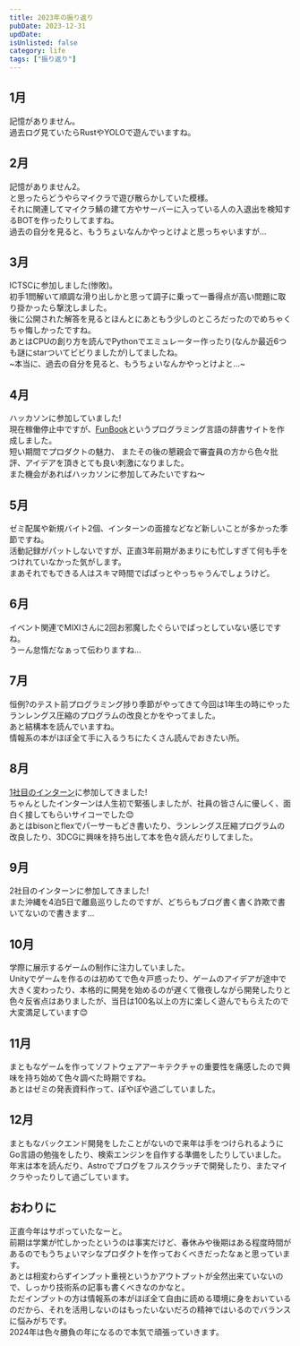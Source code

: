 ```yaml
---
title: 2023年の振り返り
pubDate: 2023-12-31
updDate: 
isUnlisted: false
category: life
tags: ["振り返り"]
---
```


## 1月

記憶がありません。  
過去ログ見ていたらRustやYOLOで遊んでいますね。  

## 2月

記憶がありません2。  
と思ったらどうやらマイクラで遊び散らかしていた模様。  
それに関連してマイクラ鯖の建て方やサーバーに入っている人の入退出を検知するBOTを作ったりしてますね。  
過去の自分を見ると、もうちょいなんかやっとけよと思っちゃいますが…  

## 3月

ICTSCに参加しました(惨敗)。  
初手1問解いて順調な滑り出しかと思って調子に乗って一番得点が高い問題に取り掛かったら撃沈しました。  
後に公開された解答を見るとほんとにあともう少しのところだったのでめちゃくちゃ悔しかったですね。  
あとはCPUの創り方を読んでPythonでエミュレーター作ったり(なんか最近6つも謎にstarついてビビりましたが)してましたね。  
~本当に、過去の自分を見ると、もうちょいなんかやっとけよと…~

## 4月

ハッカソンに参加していました!  
現在稼働停止中ですが、[FunBook](https://funbook.pages.dev)というプログラミング言語の辞書サイトを作成しました。  
短い期間でプロダクトの魅力、
またその後の懇親会で審査員の方から色々批評、アイデアを頂きとても良い刺激になりました。  
また機会があればハッカソンに参加してみたいですね～  

## 5月

ゼミ配属や新規バイト2個、インターンの面接などなど新しいことが多かった季節ですね。  
活動記録がパットしないですが、正直3年前期があまりにも忙しすぎて何も手をつけれていなかった気がします。  
まあそれでもできる人はスキマ時間でぱぱっとやっちゃうんでしょうけど。  

## 6月

イベント関連でMIXIさんに2回お邪魔したぐらいでぱっとしていない感じですね。  
うーん怠惰だなぁって伝わりますね…  

## 7月

恒例?のテスト前プログラミング捗り季節がやってきて今回は1年生の時にやったランレングス圧縮のプログラムの改良とかをやってました。  
あと結構本を読んでいますね。  
情報系の本がほぼ全て手に入るうちにたくさん読んでおきたい所。  

## 8月

[1社目のインターン](https://yashikota.com/blog/internship-flatt)に参加してきました!  
ちゃんとしたインターンは人生初で緊張しましたが、社員の皆さんに優しく、面白く接してもらいサイコーでした😊  
あとはbisonとflexでパーサーもどき書いたり、ランレングス圧縮プログラムの改良したり、3DCGに興味を持ち出して本を色々読んだりしてました。  

## 9月

2社目のインターンに参加してきました!  
また沖縄を4泊5日で離島巡りしたのですが、どちらもブログ書く書く詐欺で書いてないので書きます…  

## 10月

学際に展示するゲームの制作に注力していました。  
Unityでゲームを作るのは初めてで色々戸惑ったり、ゲームのアイデアが途中で大きく変わったり、本格的に開発を始めるのが遅くて徹夜しながら開発したりと色々反省点はありましたが、当日は100名以上の方に楽しく遊んでもらえたので大変満足しています😊  

## 11月

まともなゲームを作ってソフトウェアアーキテクチャの重要性を痛感したので興味を持ち始めて色々調べた時期ですね。  
あとはゼミの発表資料作って、ぽやぽや過ごしていました。  

## 12月

まともなバックエンド開発をしたことがないので来年は手をつけられるようにGo言語の勉強をしたり、検索エンジンを自作する準備をしたりしていました。  
年末は本を読んだり、Astroでブログをフルスクラッチで開発したり、またマイクラやったりして過ごしています。  

## おわりに

正直今年はサボっていたなーと。  
前期は学業が忙しかったというのは事実だけど、春休みや後期はある程度時間があるのでもうちょいマシなプロダクトを作っておくべきだったなぁと思っています。  
あとは相変わらずインプット重視というかアウトプットが全然出来ていないので、しっかり技術系の記事も書くべきなのかなと。  
ただインプットの方は情報系の本がほぼ全て自由に読める環境に身をおいているのだから、それを活用しないのはもったいないだろの精神ではいるのでバランスに悩みがちです。  
2024年は色々勝負の年になるので本気で頑張っていきます。  
